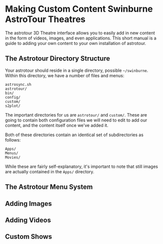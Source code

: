 # Making Custom Content Swinburne AstroTour Theatres
The astrotour 3D Theatre interface allows you to easily add in new content in
the form of videos, images, and even applications.  This short manual is a
guide to adding your own content to your own installation of astrotour.

## The Astrotour Directory Structure
Your astrotour should reside in a single directory, possible `~/swinburne`.
Within this directory, we have a number of files and menus:

```
astrosync.sh
astrotour/
bin/
config/
custom/
s2plot/
```
The important directories for us are `astrotour/` and `custom/`.  These are
going to contain both configuration files we will need to edit to add our
content, and the content itself once we've added it.

Both of these directories contain an identical set of subdirectories as
follows:

```
Apps/
Menus/
Movies/
```
While these are fairly self-explanatory, it's important to note that still 
images are actually contained in the `Apps/` directory.
## The Astrotour Menu System
## Adding Images
## Adding Videos
## Custom Shows
